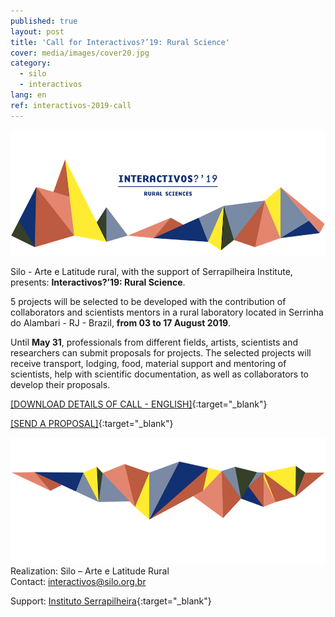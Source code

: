 ```yaml
---
published: true
layout: post
title: 'Call for Interactivos?’19: Rural Science'
cover: media/images/cover20.jpg
category:
  - silo
  - interactivos
lang: en
ref: interactivos-2019-call
---
```

![](/media/images/i19_cover01.png)

Silo - Arte e Latitude rural, with the support of Serrapilheira Institute, presents: **Interactivos?’19: Rural Science**.

5 projects will be selected to be developed with the contribution of collaborators and scientists mentors in a rural laboratory located in Serrinha do Alambari - RJ - Brazil, **from 03 to 17 August 2019**. 

Until **May 31**, professionals from different fields, artists, scientists and researchers can submit proposals for projects. The selected projects will receive transport, lodging, food, material support and mentoring of scientists, help with scientific documentation, as well as collaborators to develop their proposals.

[[DOWNLOAD DETAILS OF CALL - ENGLISH]](/media/docs/interactivos_2019_call_EN.pdf){:target="_blank"}

[[SEND A PROPOSAL]](https://forms.gle/ZXiwYFkuPFkz3HV77){:target="_blank"}

![](/media/images/i19_cover02.png)
Realization: Silo – Arte e Latitude Rural  
Contact: [interactivos@silo.org.br](mailto:interactivos@silo.org.br)

Support: [Instituto Serrapilheira](https://serrapilheira.org/){:target="_blank"}
